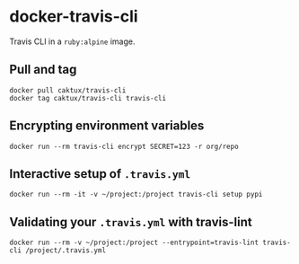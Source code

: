 # docker-travis-cli

Travis CLI in a `ruby:alpine` image.

## Pull and tag
```shell
docker pull caktux/travis-cli
docker tag caktux/travis-cli travis-cli
```

## Encrypting environment variables
```shell
docker run --rm travis-cli encrypt SECRET=123 -r org/repo
```

## Interactive setup of `.travis.yml`
```
docker run --rm -it -v ~/project:/project travis-cli setup pypi
```

## Validating your `.travis.yml` with travis-lint
```shell
docker run --rm -v ~/project:/project --entrypoint=travis-lint travis-cli /project/.travis.yml
```
